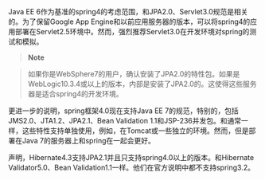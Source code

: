 Java EE 6作为基准的spring4的考虑范围，和JPA2.0、Servlet3.0规范是相关的。为了保留Google App Engine和以前应用服务器的版本，可以将spring4的应用部署在Servlet2.5环境中。然而，强烈推荐Servlet3.0在开发环境对spring的测试和模拟。

>**Note**

>如果你是WebSphere7的用户，确认安装了JPA2.0的特性包。如果是WebLogic10.3.4或以上的版本，内部是安装了JPA2.0的。这使得这些服务器是适合spring4的开发环境。

更进一步的说明，spring框架4.0现在支持Java EE 7的规范，特别的，包括JMS2.0、JTA1.2、JPA2.1、Bean Validation 1.1和JSP-236并发包。和通常一样，这些特性支持单独使用，例如，在Tomcat或一些独立的环境。然而，但是部署在Java 7的服务器上和spring在一起会更好。

声明，Hibernate4.3支持JPA2.1并且只支持spring4.0以上的版本。和Hibernate Validator5.0、Bean Validation1.1一样。他们在官方说明中都不支持spring3.2。